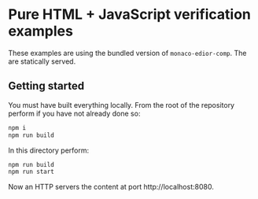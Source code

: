 # Pure HTML + JavaScript verification examples

These examples are using the bundled version of `monaco-edior-comp`. The are statically served.

## Getting started

You must have built everything locally. From the root of the repository perform if you have not already done so:

```bash
npm i
npm run build
```

In this directory perform:

```bash
npm run build
npm run start
```

Now an HTTP servers the content at port http://localhost:8080.
